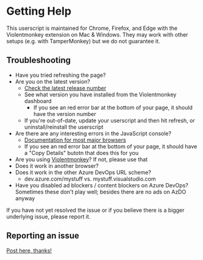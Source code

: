 # Getting Help

This userscript is maintained for Chrome, Firefox, and Edge with the Violentmonkey extension on Mac & Windows. They may work with other setups (e.g. with TamperMonkey) but we do not guarantee it.

## Troubleshooting

- Have you tried refreshing the page?
- Are you on the latest version?
  - [Check the latest release number](https://github.com/alejandro5042/azdo-userscripts/releases)
  - See what version you have installed from the Violentmonkey dashboard
    - If you see an red error bar at the bottom of your page, it should have the version number
  - If you're out-of-date, update your userscript and then hit refresh, or uninstall/reinstall the userscript
- Are there are any interesting errors in the JavaScript console?
  - [Documentation for most major browsers](https://kb.yoast.com/kb/how-to-find-javascript-errors-with-your-browsers-console/)
  - If you see an red error bar at the bottom of your page, it should have a "Copy Details" butotn that does this for you
- Are you using [Violentmonkey](https://violentmonkey.github.io/)? If not, please use that
- Does it work in another browser?
- Does it work in the other Azure DevOps URL scheme?
  - dev.azure.com/mystuff vs. mystuff.visualstudio.com
- Have you disabled ad blockers / content blockers on Azure DevOps? Sometimes these don't play well; besides there are no ads on AzDO anyway

If you have not yet resolved the issue or if you believe there is a bigger underlying issue, please report it.

## Reporting an issue

[Post here, thanks!](https://github.com/alejandro5042/azdo-userscripts/issues)
